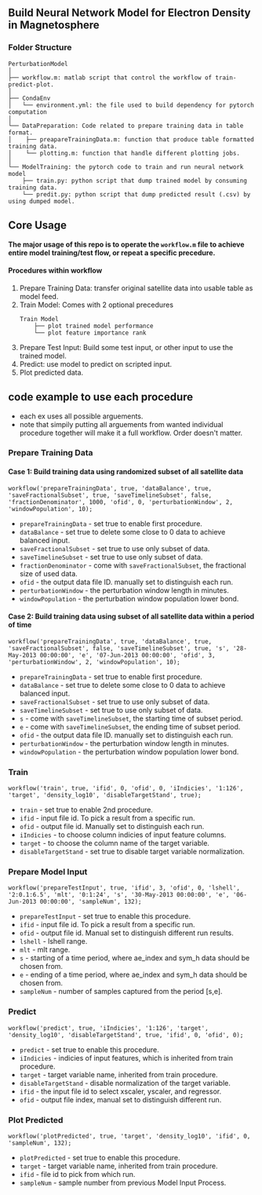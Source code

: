 ## Build Neural Network Model for Electron Density in Magnetosphere

### Folder Structure
```
PerturbationModel
│
├── workflow.m: matlab script that control the workflow of train-predict-plot.
│
├── CondaEnv
│   └── environment.yml: the file used to build dependency for pytorch computation
│
└── DataPreparation: Code related to prepare training data in table format.
│    ├── preapareTrainingData.m: function that produce table formatted training data.
│    └── plotting.m: function that handle different plotting jobs.
│
└── ModelTraining: the pytorch code to train and run neural network model
    ├── train.py: python script that dump trained model by consuming training data.
    └── predit.py: python script that dump predicted result (.csv) by using dumped model.
```

## Core Usage
**The major usage of this repo is to operate the `workflow.m` file to achieve entire model training/test flow, or repeat a specific precedure.**

#### Procedures within workflow
1. Prepare Training Data: transfer original satellite data into usable table as model feed.
2. Train Model: Comes with 2 optional precedures
    ```
    Train Model
        ├── plot trained model performance
        └── plot feature importance rank
    ```
3. Prepare Test Input: Build some test input, or other input to use the trained model.
4. Predict: use model to predict on scripted input.
5. Plot predicted data.

## code example to use each procedure
- each ex uses all possible arguements.
- note that simpily putting all arguements from wanted individual procedure together will make it a full workflow. Order doesn't matter.

### Prepare Training Data

#### Case 1: Build training data using randomized subset of all satellite data
```
workflow('prepareTrainingData', true, 'dataBalance', true, 'saveFractionalSubset', true, 'saveTimelineSubset', false, 'fractionDenominator', 1000, 'ofid', 0, 'perturbationWindow', 2, 'windowPopulation', 10);
```
- `prepareTrainingData` - set true to enable first procedure.
- `dataBalance` - set true to delete some close to 0 data to achieve balanced input.
- `saveFractionalSubset` - set true to use only subset of data.
- `saveTimelineSubset` - set true to use only subset of data.
- `fractionDenominator` - come with `saveFractionalSubset`, the fractional size of used data.
- `ofid` - the output data file ID. manually set to distinguish each run.
- `perturbationWindow` - the perturbation window length in minutes.
- `windowPopulation` - the perturbation window population lower bond.

#### Case 2: Build training data using subset of all satellite data within a period of time
```
workflow('prepareTrainingData', true, 'dataBalance', true, 'saveFractionalSubset', false, 'saveTimelineSubset', true, 's', '28-May-2013 00:00:00', 'e', '07-Jun-2013 00:00:00', 'ofid', 3, 'perturbationWindow', 2, 'windowPopulation', 10);
```
- `prepareTrainingData` - set true to enable first procedure.
- `dataBalance` - set true to delete some close to 0 data to achieve balanced input.
- `saveFractionalSubset` - set true to use only subset of data.
- `saveTimelineSubset` - set true to use only subset of data.
- `s` - come with `saveTimelineSubset`, the starting time of subset period.
- `e` - come with `saveTimelineSubset`, the ending time of subset period.
- `ofid` - the output data file ID. manually set to distinguish each run.
- `perturbationWindow` - the perturbation window length in minutes.
- `windowPopulation` - the perturbation window population lower bond.

### Train
```
workflow('train', true, 'ifid', 0, 'ofid', 0, 'iIndicies', '1:126', 'target', 'density_log10', 'disableTargetStand', true);
```
- `train` - set true to enable 2nd procedure.
- `ifid` - input file id. To pick a result from a specific run.
- `ofid` - output file id. Manually set to distinguish each run.
- `iIndicies` - to choose column indicies of input feature columns.
- `target` - to choose the column name of the target variable.
- `disableTargetStand` - set true to disable target variable normalization.

### Prepare Model Input
```
workflow('prepareTestInput', true, 'ifid', 3, 'ofid', 0, 'lshell', '2:0.1:6.5', 'mlt', '0:1:24', 's', '30-May-2013 00:00:00', 'e', '06-Jun-2013 00:00:00', 'sampleNum', 132);
```
- `prepareTestInput` - set true to enable this procedure.
- `ifid` - input file id. To pick a result from a specific run.
- `ofid` - output file id. Manual set to distinguish different run results.
- `lshell` - lshell range.
- `mlt` - mlt range.
- `s` - starting of a time period, where ae_index and sym_h data should be chosen from.
- `e` - ending of a time period, where ae_index and sym_h data should be chosen from.
- `sampleNum` - number of samples captured from the period [s,e].

### Predict
```
workflow('predict', true, 'iIndicies', '1:126', 'target', 'density_log10', 'disableTargetStand', true, 'ifid', 0, 'ofid', 0);
```
- `predict` - set true to enable this procedure.
- `iIndicies` - indicies of input features, which is inherited from train procedure.
- `target` - target variable name, inherited from train procedure.
- `disableTargetStand` - disable normalization of the target variable.
- `ifid` - the input file id to select xscaler, yscaler, and regressor.
- `ofid` - output file index, manual set to distinguish different run.

### Plot Predicted
```
workflow('plotPredicted', true, 'target', 'density_log10', 'ifid', 0, 'sampleNum', 132);
```
- `plotPredicted` - set true to enable this procedure.
- `target` - target variable name, inherited from train procedure.
- `ifid` - file id to pick from which run.
- `sampleNum` - sample number from previous Model Input Process.